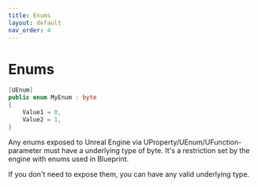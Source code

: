 ```yaml
---
title: Enums
layout: default
nav_order: 4
---
```

# Enums

```c#
[UEnum]
public enum MyEnum : byte
{
    Value1 = 0,
    Value2 = 1,
}
```

Any enums exposed to Unreal Engine via UProperty/UEnum/UFunction-parameter must have a underlying type of byte. It's a restriction set by the engine with enums used in Blueprint. 

If you don't need to expose them, you can have any valid underlying type.